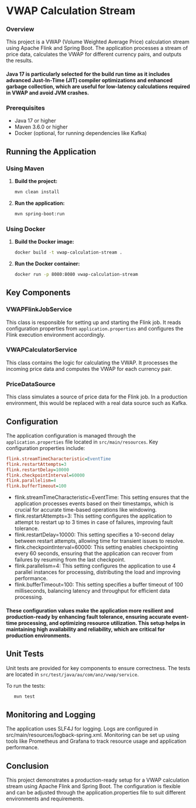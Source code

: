 
# VWAP Calculation Stream

### Overview
This project is a VWAP (Volume Weighted Average Price) calculation stream using Apache Flink and Spring Boot. The application processes a stream of price data, calculates the VWAP for different currency pairs, and outputs the results.

#### Java 17 is particularly selected for the build run time as it includes advanced Just-In-Time (JIT) compiler optimizations and enhanced garbage collection, which are useful for low-latency calculations required in VWAP and avoid JVM crashes.
### Prerequisites
- Java 17 or higher
- Maven 3.6.0 or higher
- Docker (optional, for running dependencies like Kafka)

## Running the Application

### Using Maven

1. **Build the project:**

   ```sh
   mvn clean install
   ```

2. **Run the application:**

   ```sh
   mvn spring-boot:run
   ```

### Using Docker

1. **Build the Docker image:**

   ```sh
   docker build -t vwap-calculation-stream .
   ```

2. **Run the Docker container:**

   ```sh
   docker run -p 8080:8080 vwap-calculation-stream
   ```

## Key Components

### VWAPFlinkJobService

This class is responsible for setting up and starting the Flink job. It reads configuration properties from `application.properties` and configures the Flink execution environment accordingly.

### VWAPCalculatorService

This class contains the logic for calculating the VWAP. It processes the incoming price data and computes the VWAP for each currency pair.

### PriceDataSource

This class simulates a source of price data for the Flink job. In a production environment, this would be replaced with a real data source such as Kafka.

## Configuration

The application configuration is managed through the `application.properties` file located in `src/main/resources`. Key configuration properties include:

```ini
flink.streamTimeCharacteristic=EventTime
flink.restartAttempts=3
flink.restartDelay=10000
flink.checkpointInterval=60000
flink.parallelism=4
flink.bufferTimeout=100
```
- flink.streamTimeCharacteristic=EventTime: This setting ensures that the application processes events based on their timestamps, which is crucial for accurate time-based operations like windowing.
- flink.restartAttempts=3: This setting configures the application to attempt to restart up to 3 times in case of failures, improving fault tolerance.  
- flink.restartDelay=10000: This setting specifies a 10-second delay between restart attempts, allowing time for transient issues to resolve.  
- flink.checkpointInterval=60000: This setting enables checkpointing every 60 seconds, ensuring that the application can recover from failures by resuming from the last checkpoint.  
- flink.parallelism=4: This setting configures the application to use 4 parallel instances for processing, distributing the load and improving performance.  
- flink.bufferTimeout=100: This setting specifies a buffer timeout of 100 milliseconds, balancing latency and throughput for efficient data processing.

#### These configuration values make the application more resilient and production-ready by enhancing fault tolerance, ensuring accurate event-time processing, and optimizing resource utilization. This setup helps in maintaining high availability and reliability, which are critical for production environments.

## Unit Tests

Unit tests are provided for key components to ensure correctness. The tests are located in `src/test/java/au/com/anz/vwap/service`.

To run the tests:
```sh
   mvn test
   ```

## Monitoring and Logging
The application uses SLF4J for logging. Logs are configured in src/main/resources/logback-spring.xml. Monitoring can be set up using tools like Prometheus and Grafana to track resource usage and application performance.

## Conclusion
This project demonstrates a production-ready setup for a VWAP calculation stream using Apache Flink and Spring Boot. The configuration is flexible and can be adjusted through the application.properties file to suit different environments and requirements.
